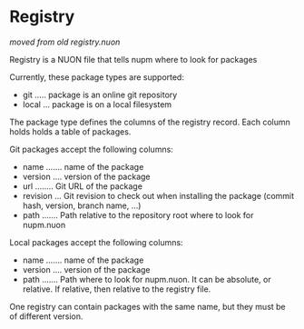 # Registry

_moved from old registry.nuon_

Registry is a NUON file that tells nupm where to look for packages

Currently, these package types are supported:
* git ..... package is an online git repository
* local ... package is on a local filesystem

The package type defines the columns of the registry record. Each column holds
holds a table of packages.

Git packages accept the following columns:
* name ....... name of the package
* version .... version of the package
* url ........ Git URL of the package
* revision ... Git revision to check out when installing the package (commit
               hash, version, branch name, ...)
* path ....... Path relative to the repository root where to look for nupm.nuon

Local packages accept the following columns:
* name ....... name of the package
* version .... version of the package
* path ....... Path where to look for nupm.nuon. It can be absolute, or
               relative. If relative, then relative to the registry file.

One registry can contain packages with the same name, but they must be of
different version.
